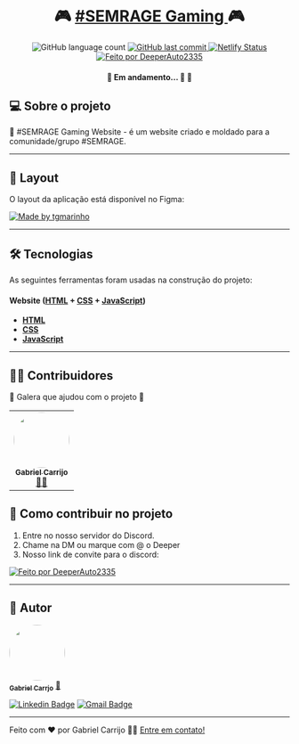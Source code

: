 <h1 align="center">
     🎮 <a href="https://discord.gg/9vsyCX8" alt="discord #semrage"> #SEMRAGE Gaming </a> 🎮
</h1>

<p align="center">
  <img alt="GitHub language count" src="https://img.shields.io/github/watchers/carrijo-ga/SEMRAGE-Website?label=Watch">

  <a href="https://github.com/DeeperAuto2335/SEMRAGE-Website/commits/master">
    <img alt="GitHub last commit" src="https://img.shields.io/github/last-commit/carrijo-ga/SEMRAGE-Website">
  </a>
	
  <a href="">
    <img alt="Netlify Status" src="https://img.shields.io/netlify/20431886-615e-4831-96f6-4db59954a40a?style=plastic">
  </a>
	
  <a href="https://discord.gg/9vsyCX8">
    <img alt="Feito por DeeperAuto2335" src="https://img.shields.io/static/v1?label=Discord&message=Junte-se&color=greenstyle=for-the-badge&logo=discord"/>
  </a>
 
</p>

<h4 align="center">
	🚧   Em andamento... 🚀 🚧
</h4>

## 💻 Sobre o projeto

💚 #SEMRAGE Gaming Website - é um website criado e moldado para a comunidade/grupo #SEMRAGE.

---

## 🎨 Layout

O layout da aplicação está disponível no Figma:

<a href="https://www.figma.com/file/1SxgOMojOB2zYT0Mdk28lB/Ecoleta?node-id=136%3A546">
  <img alt="Made by tgmarinho" src="https://img.shields.io/badge/Acessar%20Layout%20-Figma-%2304D361">
</a>

---

## 🛠 Tecnologias

As seguintes ferramentas foram usadas na construção do projeto:

#### **Website**  ([HTML](#)  +  [CSS](#) + [JavaScript](https://www.javascript.com/))

-   **[HTML](https://github.com/DeeperAuto2335/SEMRAGE-Website/blob/master/index.html)**
-   **[CSS](https://github.com/DeeperAuto2335/SEMRAGE-Website/blob/master/styles/style.css)**
-   **[JavaScript](https://github.com/DeeperAuto2335/SEMRAGE-Website/blob/master/scripts/main.js)**

---

## 👨‍💻 Contribuidores

💚 Galera que ajudou com o projeto 👏

<table>
  <tr>
    <td align="center"><a href="https://discord.gg/9vsyCX8"><img style="border-radius: 50%;" src="https://avatars.githubusercontent.com/u/53350158?s=460&u=b1a3ee212cac206399f386f2bcbfae3f0d4a1140&v=4" width="100px;" alt=""/><br /><sub><b>Gabriel Carrijo</b></sub></a><br /><a href="https://discord.gg/9vsyCX8" title="#SEMRAGE">👨‍🚀</a></td>
  </tr>
</table>

## 💪 Como contribuir no projeto

1. Entre no nosso servidor do Discord.
2. Chame na DM ou marque com @ o Deeper
3. Nosso link de convite para o discord:
  <a href="https://discord.gg/9vsyCX8">
    <img alt="Feito por DeeperAuto2335" src="https://img.shields.io/static/v1?label=Discord&message=Junte-se&color=greenstyle=for-the-badge&logo=discord"/>
  </a>

---

## 🦸 Autor

<a href="https://discord.gg/9vsyCX8">
 <img style="border-radius: 50%;" src="https://avatars.githubusercontent.com/u/53350158?s=460&u=b1a3ee212cac206399f386f2bcbfae3f0d4a1140&v=4" width="100px;" alt=""/>
 <br />
 <sub><b>Gabriel Carrjo</b></sub></a> <a href="https://discord.gg/9vsyCX8" title="#SEMRAGE">🚀</a>
 <br />

[![Linkedin Badge](https://img.shields.io/badge/-Gabriel-blue?style=flat-square&logo=Linkedin&logoColor=white&link=https://www.linkedin.com/in/gabrielcarrijo//)](https://www.linkedin.com/in/gabrielcarrijo/) 
[![Gmail Badge](https://img.shields.io/badge/-gabriel30carrijo@gmail.com-c14438?style=flat-square&logo=Gmail&logoColor=white&link=mailto:gabriel30carrijo@gmail.com)](mailto:gabriel30carrijo@gmail.com)

---

Feito com ❤️ por Gabriel Carrijo 👋🏽 [Entre em contato!](linkedin.com/in/gabrielcarrijo/)
